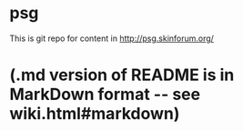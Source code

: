 psg
===

This is git repo for content in http://psg.skinforum.org/

# (.md version of README is in MarkDown format -- see wiki.html#markdown)
